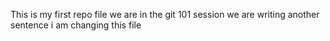 This is my first repo file
we are in the git 101 session
we are writing another sentence
i am changing this file
